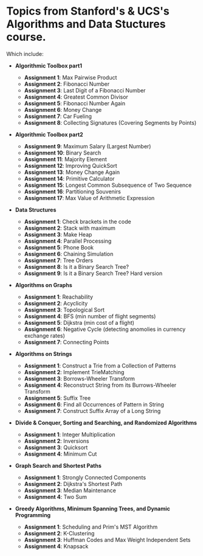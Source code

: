 # Topics from Stanford's & UCS's Algorithms and Data Stuctures course.

Which include:

* **Algorithmic Toolbox part1**
    - **Assignment 1**: Max Pairwise Product
    - **Assignment 2**: Fibonacci Number
    - **Assignment 3**: Last Digit of a Fibonacci Number
    - **Assignment 4**: Greatest Common Divisor
    - **Assignment 5**: Fibonacci Number Again
    - **Assignment 6**: Money Change
    - **Assignment 7**: Car Fueling
    - **Assignment 8**: Collecting Signatures (Covering Segments by Points)

* **Algorithmic Toolbox part2**
    - **Assignment 9**: Maximum Salary (Largest Number)
    - **Assignment 10**: Binary Search
    - **Assignment 11**: Majority Element
    - **Assignment 12**: Improving QuickSort
    - **Assignment 13**: Money Change Again
    - **Assignment 14**: Primitive Calculator
    - **Assignment 15**: Longest Common Subsequence of Two Sequence
    - **Assignment 16**: Partitioning Souvenirs
    - **Assignment 17**: Max Value of Arithmetic Expression

* **Data Structures**
    - **Assignment 1**: Check brackets in the code
    - **Assignment 2**: Stack with maximum
    - **Assignment 3**: Make Heap
    - **Assignment 4**: Parallel Processing
    - **Assignment 5**: Phone Book
    - **Assignment 6**: Chaining Simulation
    - **Assignment 7**: Tree Orders
    - **Assignment 8**: Is it a Binary Search Tree?
    - **Assignment 9**: Is it a Binary Search Tree? Hard version

* **Algorithms on Graphs**
    - **Assignment 1**: Reachability
    - **Assignment 2**: Acyclicity
    - **Assignment 3**: Topological Sort
    - **Assignment 4**: BFS (min number of flight segments)
    - **Assignment 5**: Dijkstra (min cost of a flight)
    - **Assignment 6**: Negative Cycle (detecting anomolies in currency exchange rates)
    - **Assignment 7**: Connecting Points

* **Algorithms on Strings**
    - **Assignment 1**: Construct a Trie from a Collection of Patterns
    - **Assignment 2**: Implement TrieMatching
    - **Assignment 3**: Borrows-Wheeler Transform
    - **Assignment 4**: Reconstruct String from its Burrows-Wheeler Transform
    - **Assignment 5**: Suffix Tree
    - **Assignment 6**: Find all Occurrences of Pattern in String
    - **Assignment 7**: Construct Suffix Array of a Long String

* **Divide & Conquer, Sorting and Searching, and Randomized Algorithms**
    - **Assignment 1**: Integer Multiplication
    - **Assignment 2**: Inversions
    - **Assignment 3**: Quicksort
    - **Assignment 4**: Minimum Cut

* **Graph Search and Shortest Paths**
    - **Assignment 1**: Strongly Connected Components
    - **Assignment 2**: Dijkstra's Shortest Path
    - **Assignment 3**: Median Maintenance
    - **Assignment 4**: Two Sum

* **Greedy Algorithms, Minimum Spanning Trees, and Dynamic Programming**
    - **Assignment 1**: Scheduling and Prim's MST Algorithm
    - **Assignment 2**: K-Clustering
    - **Assignment 3**: Huffman Codes and Max Weight Independent Sets
    - **Assignment 4**: Knapsack
